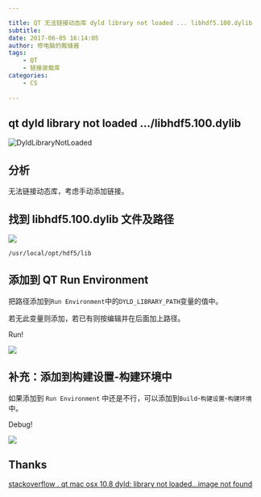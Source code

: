 ```yaml
---

title: QT 无法链接动态库 dyld library not loaded ... libhdf5.100.dylib
subtitle: 
date: 2017-06-05 16:14:05
author: 修电脑的裁缝酱
tags:
	- QT
	- 链接装载库
categories: 
	- CS
	
---
```


## qt dyld library not loaded .../libhdf5.100.dylib


![DyldLibraryNotLoaded](http://ojlsgreog.bkt.clouddn.com/DyldLibraryNotLoaded.png)

## 分析

无法链接动态库，考虑手动添加链接。

<!-- more -->

## 找到 libhdf5.100.dylib 文件及路径

![](http://ojlsgreog.bkt.clouddn.com/hdf5-lib-dylib.jpg)

	/usr/local/opt/hdf5/lib
	
## 添加到 QT Run Environment


把路径添加到`Run Environment`中的`DYLD_LIBRARY_PATH`变量的值中。

若无此变量则添加，若已有则按编辑并在后面加上路径。

Run!

![](http://ojlsgreog.bkt.clouddn.com/QTRunEnvironment.jpg)


## 补充：添加到构建设置-构建环境中

如果添加到 `Run Environment` 中还是不行，可以添加到`Build`-`构建设置`-`构建环境`中。

Debug!

![](http://ojlsgreog.bkt.clouddn.com/QtDebugEnvironment.jpg)

## Thanks

[stackoverflow . qt mac osx 10.8 dyld: library not loaded…image not found](http://stackoverflow.com/questions/13611740/qt-mac-osx-10-8-dyld-library-not-loaded-image-not-found)
